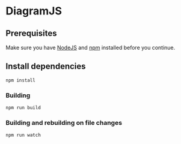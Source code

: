 # DiagramJS


## Prerequisites

Make sure you have [NodeJS](nodejs.org) and [npm](https://www.npmjs.org/doc/cli/npm.html) installed before you continue.


## Install dependencies

	npm install


### Building

	npm run build


### Building and rebuilding on file changes

	npm run watch
